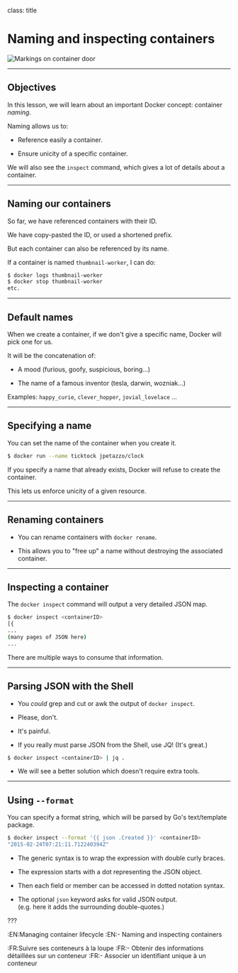 
class: title

# Naming and inspecting containers

![Markings on container door](images/title-naming-and-inspecting-containers.jpg)

---

## Objectives

In this lesson, we will learn about an important
Docker concept: container *naming*.

Naming allows us to:

* Reference easily a container.

* Ensure unicity of a specific container.

We will also see the `inspect` command, which gives a lot of details about a container.

---

## Naming our containers

So far, we have referenced containers with their ID.

We have copy-pasted the ID, or used a shortened prefix.

But each container can also be referenced by its name.

If a container is named `thumbnail-worker`, I can do:

```bash
$ docker logs thumbnail-worker
$ docker stop thumbnail-worker
etc.
```

---

## Default names

When we create a container, if we don't give a specific
name, Docker will pick one for us.

It will be the concatenation of:

* A mood (furious, goofy, suspicious, boring...)

* The name of a famous inventor (tesla, darwin, wozniak...)

Examples: `happy_curie`, `clever_hopper`, `jovial_lovelace` ...

---

## Specifying a name

You can set the name of the container when you create it.

```bash
$ docker run --name ticktock jpetazzo/clock
```

If you specify a name that already exists, Docker will refuse
to create the container.

This lets us enforce unicity of a given resource.

---

## Renaming containers

* You can rename containers with `docker rename`.

* This allows you to "free up" a name without destroying the associated container.

---

## Inspecting a container

The `docker inspect` command will output a very detailed JSON map.

```bash
$ docker inspect <containerID>
[{
...
(many pages of JSON here)
...
```

There are multiple ways to consume that information.

---

## Parsing JSON with the Shell

* You *could* grep and cut or awk the output of `docker inspect`.

* Please, don't.

* It's painful.

* If you really must parse JSON from the Shell, use JQ! (It's great.)

```bash
$ docker inspect <containerID> | jq .
```

* We will see a better solution which doesn't require extra tools.

---

## Using `--format`

You can specify a format string, which will be parsed by 
Go's text/template package.

```bash
$ docker inspect --format '{{ json .Created }}' <containerID>
"2015-02-24T07:21:11.712240394Z"
```

* The generic syntax is to wrap the expression with double curly braces.

* The expression starts with a dot representing the JSON object.

* Then each field or member can be accessed in dotted notation syntax.

* The optional `json` keyword asks for valid JSON output.
  <br/>(e.g. here it adds the surrounding double-quotes.)

???

:EN:Managing container lifecycle
:EN:- Naming and inspecting containers

:FR:Suivre ses conteneurs à la loupe
:FR:- Obtenir des informations détaillées sur un conteneur
:FR:- Associer un identifiant unique à un conteneur
